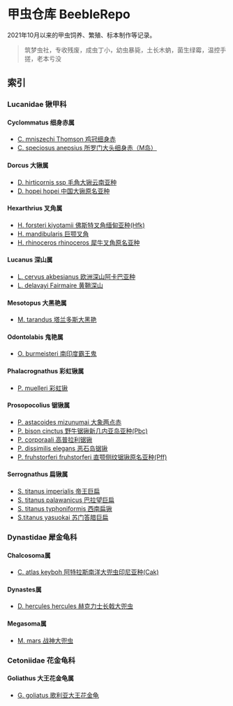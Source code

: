 # 甲虫仓库 BeebleRepo

2021年10月以来的甲虫饲养、繁殖、标本制作等记录。

> 筑梦虫社，专收残废，成虫丁小，幼虫暴毙，土长木蚋，菌生绿霉，温控手搓，老本亏没

## 索引

### Lucanidae 锹甲科

#### Cyclommatus 细身赤属

+ [C. mniszechi Thomson 鸡冠细身赤](./Lucanidae%E9%94%B9%E7%94%B2%E7%A7%91/Cyclommatus%E7%BB%86%E8%BA%AB%E8%B5%A4%E5%B1%9E/C.mniszechi.Thomson%E9%B8%A1%E5%86%A0%E7%BB%86%E8%BA%AB%E8%B5%A4)
+ [C. speciosus anepsius 所罗门大头细身赤（M岛）](./Lucanidae%E9%94%B9%E7%94%B2%E7%A7%91/Cyclommatus%E7%BB%86%E8%BA%AB%E8%B5%A4%E5%B1%9E/C.speciosus%E6%89%80%E7%BD%97%E9%97%A8%E5%A4%A7%E5%A4%B4%E7%BB%86%E8%BA%AB%E8%B5%A4/C.s.anepsius)

#### Dorcus 大锹属

+ [D. hirticornis ssp 毛角大锹云南亚种](./Lucanidae%E9%94%B9%E7%94%B2%E7%A7%91/Dorcus%E5%A4%A7%E9%94%B9%E5%B1%9E/D.hirticornis%E6%AF%9B%E8%A7%92%E5%A4%A7%E9%94%B9/D.h.ssp%E6%AF%9B%E8%A7%92%E5%A4%A7%E9%94%B9%E4%BA%91%E5%8D%97%E4%BA%9A%E7%A7%8D)
+ [D. hopei hopei 中国大锹原名亚种](./Lucanidae%E9%94%B9%E7%94%B2%E7%A7%91/Dorcus%E5%A4%A7%E9%94%B9%E5%B1%9E/D.%20hopei%E4%B8%AD%E5%9B%BD%E5%A4%A7%E9%94%B9/D.h.hopei%E4%B8%AD%E5%9B%BD%E5%A4%A7%E9%94%B9%E5%8E%9F%E5%90%8D%E4%BA%9A%E7%A7%8D)

#### Hexarthrius 叉角属

+ [H. forsteri kiyotamii 佛斯特叉角缅甸亚种(Hfk)](./Lucanidae%E9%94%B9%E7%94%B2%E7%A7%91/Hexarthrius%E5%8F%89%E8%A7%92%E5%B1%9E/H.forsteri%E4%BD%9B%E6%96%AF%E7%89%B9%E5%8F%89%E8%A7%92/H.f.kiyotamii%E7%BC%85%E7%94%B8%E4%BA%9A%E7%A7%8D)
+ [H. mandibularis 巨颚叉角](./Lucanidae%E9%94%B9%E7%94%B2%E7%A7%91/Hexarthrius%E5%8F%89%E8%A7%92%E5%B1%9E/H.mandibularis%E5%B7%A8%E9%A2%9A%E5%8F%89%E8%A7%92)
+ [H. rhinoceros rhinoceros 犀牛叉角原名亚种](./Lucanidae%E9%94%B9%E7%94%B2%E7%A7%91/Hexarthrius%E5%8F%89%E8%A7%92%E5%B1%9E/H.rhinoceros%E7%8A%80%E7%89%9B%E5%8F%89%E8%A7%92/H.r.rhinoceros)

#### Lucanus 深山属

+ [L. cervus akbesianus 欧洲深山阿卡巴亚种](./Lucanidae%E9%94%B9%E7%94%B2%E7%A7%91/Lucanus%E6%B7%B1%E5%B1%B1%E5%B1%9E/L.cervus%E6%AC%A7%E6%B4%B2%E6%B7%B1%E5%B1%B1%E9%94%B9/L.c.akbesianus%E9%98%BF%E5%8D%A1%E5%B7%B4%E6%B7%B1%E5%B1%B1%E9%94%B9)
+ [L. delavayi Fairmaire 黄鞘深山](./Lucanidae%E9%94%B9%E7%94%B2%E7%A7%91/Lucanus%E6%B7%B1%E5%B1%B1%E5%B1%9E/L.delavayi.Fairmaire%E9%BB%84%E9%9E%98%E6%B7%B1%E5%B1%B1%E9%94%B9)

#### Mesotopus 大黑艳属

+ [M. tarandus 塔兰多斯大黑艳](./Lucanidae%E9%94%B9%E7%94%B2%E7%A7%91/Mesotopus%E5%A4%A7%E9%BB%91%E8%89%B3%E5%B1%9E/M.tarandus%E5%A1%94%E5%85%B0%E5%A4%9A%E6%96%AF%E5%A4%A7%E9%BB%91%E8%89%B3)

#### Odontolabis 鬼艳属

+ [O. burmeisteri 南印度霸王鬼](./Lucanidae%E9%94%B9%E7%94%B2%E7%A7%91/Odontolabis%E9%AC%BC%E8%89%B3%E5%B1%9E/O.burmeisteri%E5%8D%97%E5%8D%B0%E5%BA%A6%E9%9C%B8%E7%8E%8B%E9%AC%BC)

#### Phalacrognathus 彩虹锹属

+ [P. muelleri 彩虹锹](./Lucanidae%E9%94%B9%E7%94%B2%E7%A7%91/Phalacrognathus%E5%BD%A9%E8%99%B9%E9%94%B9%E5%B1%9E/P.muelleri%E5%BD%A9%E8%99%B9%E9%94%B9)

#### Prosopocolius 锯锹属

+ [P. astacoides mizunumai 大象两点赤](./Lucanidae%E9%94%B9%E7%94%B2%E7%A7%91/Prosopocolius%E9%94%AF%E9%94%B9%E5%B1%9E/P.astacoides%E4%B8%A4%E7%82%B9%E8%B5%A4%E9%94%AF%E9%94%B9/P.a.mizunumai%E5%A4%A7%E8%B1%A1%E4%B8%A4%E7%82%B9%E8%B5%A4/%E5%A4%A7%E8%B1%A1%E4%B8%A4%E7%82%B9%E8%B5%A4%E9%A5%B2%E8%82%B2%E5%B0%8F%E8%AE%B0.md)
+ [P. bison cinctus 野牛锯锹新几内亚岛亚种(Pbc)](./Lucanidae%E9%94%B9%E7%94%B2%E7%A7%91/Prosopocolius%E9%94%AF%E9%94%B9%E5%B1%9E/P.bison%E9%87%8E%E7%89%9B%E9%94%AF%E9%94%B9/P.b.cinctus%E6%96%B0%E5%87%A0%E5%86%85%E4%BA%9A%E5%B2%9B%E4%BA%9A%E7%A7%8D)
+ [P. corporaali 高普拉利锯锹](./Lucanidae%E9%94%B9%E7%94%B2%E7%A7%91/Prosopocolius%E9%94%AF%E9%94%B9%E5%B1%9E/P.corporaali%E9%AB%98%E6%99%AE%E6%8B%89%E5%88%A9%E9%94%AF%E9%94%B9)
+ [P. dissimilis elegans 恶石岛锯锹](./Lucanidae%E9%94%B9%E7%94%B2%E7%A7%91/Prosopocolius%E9%94%AF%E9%94%B9%E5%B1%9E/P.dissimilis%E5%A5%84%E7%BE%8E%E9%94%AF%E9%94%B9/P.d.elegans%E6%81%B6%E7%9F%B3%E5%B2%9B%E9%94%AF%E9%94%B9)
+ [P. fruhstorferi fruhstorferi 直颚侧纹锯锹原名亚种(Pff)](./Lucanidae%E9%94%B9%E7%94%B2%E7%A7%91/Prosopocolius%E9%94%AF%E9%94%B9%E5%B1%9E/P.fruhstorferi%E7%9B%B4%E9%A2%9A%E4%BE%A7%E7%BA%B9%E9%94%AF%E9%94%B9/P.f.fruhstorferi/pff%E9%A5%B2%E8%82%B2%E5%B0%8F%E8%AE%B0.md)

#### Serrognathus 扁锹属

+ [S. titanus imperialis 帝王巨扁](./Lucanidae%E9%94%B9%E7%94%B2%E7%A7%91/Serrognathus%E6%89%81%E9%94%B9%E5%B1%9E/S.titanus/S.t.imperialis%E5%B8%9D%E7%8E%8B%E5%B7%A8%E6%89%81)
+ [S. titanus palawanicus 巴拉望巨扁](./Lucanidae%E9%94%B9%E7%94%B2%E7%A7%91/Serrognathus%E6%89%81%E9%94%B9%E5%B1%9E/S.titanus/S.t.palawanicus%E5%B7%B4%E6%8B%89%E6%9C%9B%E5%B7%A8%E6%89%81)
+ [S. titanus typhoniformis 西南扁锹](./Lucanidae%E9%94%B9%E7%94%B2%E7%A7%91/Serrognathus%E6%89%81%E9%94%B9%E5%B1%9E/S.titanus/S.t.typhoniformis%E8%A5%BF%E5%8D%97%E6%89%81%E9%94%B9)
+ [S.titanus yasuokai 苏门答腊巨扁](./Lucanidae%E9%94%B9%E7%94%B2%E7%A7%91/Serrognathus%E6%89%81%E9%94%B9%E5%B1%9E/S.titanus/S.t.yasuokai%E8%8B%8F%E9%97%A8%E7%AD%94%E8%85%8A%E5%B7%A8%E6%89%81)

### Dynastidae 犀金龟科

#### Chalcosoma属

+ [C. atlas keyboh 阿特拉斯南洋大兜虫印尼亚种(Cak)](./Dynastidae%E7%8A%80%E9%87%91%E9%BE%9F%E7%A7%91/Chalcosoma%E5%B1%9E/C.atlas%E9%98%BF%E7%89%B9%E6%8B%89%E6%96%AF%E5%8D%97%E6%B4%8B%E5%A4%A7%E5%85%9C%E8%99%AB/C.a.keyboh%E9%98%BF%E7%89%B9%E6%8B%89%E6%96%AF%E5%8D%97%E6%B4%8B%E5%A4%A7%E5%85%9C%E8%99%AB%E5%8D%B0%E5%B0%BC%E4%BA%9A%E7%A7%8D(Cak)/)

#### Dynastes属

+ [D. hercules hercules 赫克力士长戟大兜虫](./Dynastidae%E7%8A%80%E9%87%91%E9%BE%9F%E7%A7%91/Dynastes%E5%B1%9E/D.hercules%E9%95%BF%E6%88%9F%E5%A4%A7%E5%85%9C%E8%99%AB/D.h.hercules%E8%B5%AB%E5%85%8B%E5%8A%9B%E5%A3%AB%E9%95%BF%E6%88%9F%E5%A4%A7%E5%85%9C%E8%99%AB/%E8%B5%AB%E5%85%8B%E5%8A%9B%E5%A3%AB%E9%95%BF%E6%88%9F%E5%A4%A7%E5%85%9C%E8%99%AB%E9%A5%B2%E8%82%B2%E8%AE%B0%E5%BD%95.md)

#### Megasoma属

+ [M. mars 战神大兜虫](./Dynastidae%E7%8A%80%E9%87%91%E9%BE%9F%E7%A7%91/Megasoma%E5%B1%9E/M.mars%E6%88%98%E7%A5%9E%E5%A4%A7%E5%85%9C%E8%99%AB/%E6%88%98%E7%A5%9E%E5%A4%A7%E5%85%9C%E8%99%AB%E9%A5%B2%E8%82%B2%E8%AE%B0%E5%BD%95.md)

### Cetoniidae 花金龟科

#### Goliathus 大王花金龟属

+ [G. goliatus 歌利亚大王花金龟](./Cetoniidae%E8%8A%B1%E9%87%91%E9%BE%9F%E7%A7%91/Goliathus%E5%A4%A7%E7%8E%8B%E8%8A%B1%E9%87%91%E9%BE%9F%E5%B1%9E/G.goliatus%E6%AD%8C%E5%88%A9%E4%BA%9A%E5%A4%A7%E7%8E%8B%E8%8A%B1%E9%87%91%E9%BE%9F/%E6%AD%8C%E5%88%A9%E4%BA%9A%E5%A4%A7%E7%8E%8B%E8%8A%B1%E9%87%91%E9%BE%9F%E9%A5%B2%E8%82%B2%E8%AE%B0%E5%BD%95.md)